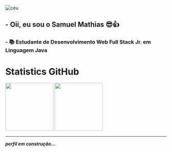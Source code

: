 ![céu](https://imgur.com/JpYkamp.png)

## - Oii, eu sou o Samuel Mathias 😎👍
### - 📚 Estudante de Desenvolvimento Web Full Stack Jr. em Linguagem Java

</div>

<h1> Statistics GitHub </h1>

<div>
  
  <a href="https://github.com/samuelsaturn"> 
  <img height="150em" src="https://github-readme-stats.vercel.app/api?username=samuelsaturn&show_icons=true&theme=dark&include_all_commits=true&count_private=true"/></a>  
  <img height="150em" src="https://github-readme-stats.vercel.app/api/top-langs/?username=samuelsaturn&layout=compact&langs_count=7&theme=dark"/>

</div>
  
------
  
 
***perfil em construção...***




<!---
samuelsaturn/samuelsaturn is a ✨ special ✨ repository because its `README.md` (this file) appears on your GitHub profile.
You can click the Preview link to take a look at your changes.
--->
